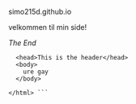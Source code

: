 simo215d.github.io

velkommen til min side!

*The End*
```<html>
  <head>This is the header</head>
  <body>
    ure gay
  </body>

</html> ```
